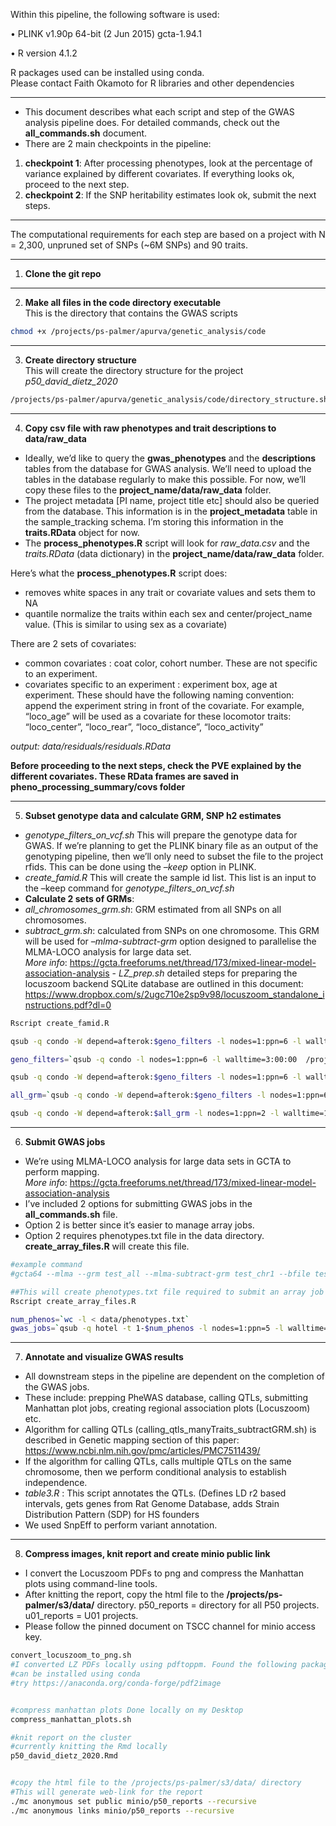 Within this pipeline, the following software is used:

• PLINK v1.90p 64-bit (2 Jun 2015) gcta-1.94.1

• R version 4.1.2

R packages used can be installed using conda.  
Please contact Faith Okamoto for R libraries and other dependencies

------------------------------------------------------------------------

-   This document describes what each script and step of the GWAS
    analysis pipeline does. For detailed commands, check out the
    **all_commands.sh** document.  
-   There are 2 main checkpoints in the pipeline:  

1.  **checkpoint 1**: After processing phenotypes, look at the
    percentage of variance explained by different covariates. If
    everything looks ok, proceed to the next step.
2.  **checkpoint 2**: If the SNP heritability estimates look ok, submit
    the next steps.

------------------------------------------------------------------------

The computational requirements for each step are based on a project with
N = 2,300, unpruned set of SNPs (\~6M SNPs) and 90 traits.

------------------------------------------------------------------------

1.  **Clone the git repo**

------------------------------------------------------------------------

2.  **Make all files in the code directory executable**  
    This is the directory that contains the GWAS scripts

``` bash
chmod +x /projects/ps-palmer/apurva/genetic_analysis/code

```

------------------------------------------------------------------------

3.  **Create directory structure**  
    This will create the directory structure for the project
    *p50_david_dietz_2020*

``` bash
/projects/ps-palmer/apurva/genetic_analysis/code/directory_structure.sh p50_david_dietz_2020
```

------------------------------------------------------------------------

4.  **Copy csv file with raw phenotypes and trait descriptions to
    data/raw_data**  

-   Ideally, we’d like to query the **gwas_phenotypes** and the
    **descriptions** tables from the database for GWAS analysis. We’ll
    need to upload the tables in the database regularly to make this
    possible. For now, we’ll copy these files to the
    **project_name/data/raw_data** folder.  
-   The project metadata \[PI name, project title etc\] should also be
    queried from the database. This information is in the
    **project_metadata** table in the sample_tracking schema. I’m
    storing this information in the **traits.RData** object for now.  
-   The **process_phenotypes.R** script will look for *raw_data.csv* and
    the *traits.RData* (data dictionary) in the
    **project_name/data/raw_data** folder.  

Here’s what the **process_phenotypes.R** script does:  
- removes white spaces in any trait or covariate values and sets them to
NA  
- quantile normalize the traits within each sex and center/project_name
value. (This is similar to using sex as a covariate)

There are 2 sets of covariates:  
- common covariates : coat color, cohort number. These are not specific
to an experiment.  
- covariates specific to an experiment : experiment box, age at
experiment. These should have the following naming convention: append
the experiment string in front of the covariate. For example, “loco_age”
will be used as a covariate for these locomotor traits: “loco_center”,
“loco_rear”, “loco_distance”, “loco_activity”

*output: data/residuals/residuals.RData*

**Before proceeding to the next steps, check the PVE explained by the
different covariates. These RData frames are saved in
pheno_processing_summary/covs folder**

------------------------------------------------------------------------

5.  **Subset genotype data and calculate GRM, SNP h2 estimates**  

-   *genotype_filters_on_vcf.sh* This will prepare the genotype data for
    GWAS. If we’re planning to get the PLINK binary file as an output of
    the genotyping pipeline, then we’ll only need to subset the file to
    the project rfids. This can be done using the *–keep* option in
    PLINK.  
-   *create_famid.R* This will create the sample id list. This list is
    an input to the –keep command for *genotype_filters_on_vcf.sh*
-   **Calculate 2 sets of GRMs**:  
-   *all_chromosomes_grm.sh*: GRM estimated from all SNPs on all
    chromosomes.  
-   *subtract_grm.sh*: calculated from SNPs on one chromosome. This GRM
    will be used for *–mlma-subtract-grm* option designed to parallelise
    the MLMA-LOCO analysis for large data set.  
    *More info*:
    <https://gcta.freeforums.net/thread/173/mixed-linear-model-association-analysis> -
    *LZ_prep.sh* detailed steps for preparing the locuszoom backend
    SQLite database are outlined in this document:
    <https://www.dropbox.com/s/2ugc710e2sp9v98/locuszoom_standalone_instructions.pdf?dl=0>

``` bash
Rscript create_famid.R 

qsub -q condo -W depend=afterok:$geno_filters -l nodes=1:ppn=6 -l walltime=8:00:00  /projects/ps-palmer/apurva/genetic_analysis/code/extract_dosages.sh

geno_filters=`qsub -q condo -l nodes=1:ppn=6 -l walltime=3:00:00  /projects/ps-palmer/apurva/genetic_analysis/code/genotype_filters_on_vcf.sh`  

qsub -q condo -W depend=afterok:$geno_filters -l nodes=1:ppn=6 -l walltime=3:00:00  /projects/ps-palmer/apurva/genetic_analysis/code//subtract_grm.sh  

all_grm=`qsub -q condo -W depend=afterok:$geno_filters -l nodes=1:ppn=6 -l walltime=3:00:00  /projects/ps-palmer/apurva/genetic_analysis/code/all_chromosomes_grm.sh` 

qsub -q condo -W depend=afterok:$all_grm -l nodes=1:ppn=2 -l walltime=1:00:00 /projects/ps-palmer/apurva/genetic_analysis/code/snp_heritability.sh
```

------------------------------------------------------------------------

6.  **Submit GWAS jobs**  

-   We’re using MLMA-LOCO analysis for large data sets in GCTA to
    perform mapping.  
    *More info*:
    <https://gcta.freeforums.net/thread/173/mixed-linear-model-association-analysis>  
-   I’ve included 2 options for submitting GWAS jobs in the
    **all_commands.sh** file.  
-   Option 2 is better since it’s easier to manage array jobs. 
-   Option 2 requires phenotypes.txt file in the data directory.
    **create_array_files.R** will create this file.

``` bash
#example command
#gcta64 --mlma --grm test_all --mlma-subtract-grm test_chr1 --bfile test --chr 1 --pheno test.phen --out test_loco_chr1 --thread-num 10

##This will create phenotypes.txt file required to submit an array job
Rscript create_array_files.R

num_phenos=`wc -l < data/phenotypes.txt`
gwas_jobs=`qsub -q hotel -t 1-$num_phenos -l nodes=1:ppn=5 -l walltime=10:00:00 /projects/ps-palmer/apurva/genetic_analysis/code/gwas_loco_array.sh`
```

------------------------------------------------------------------------

7.  **Annotate and visualize GWAS results**  
-   All downstream steps in the pipeline are dependent on the completion
    of the GWAS jobs.  
-   These include: prepping PheWAS database, calling QTLs, submitting
    Manhattan plot jobs, creating regional association plots (Locuszoom)
    etc.  
-   Algorithm for calling QTLs (calling_qtls_manyTraits_subtractGRM.sh)
    is described in Genetic mapping section of this paper:
    <https://www.ncbi.nlm.nih.gov/pmc/articles/PMC7511439/>  
-   If the algorithm for calling QTLs, calls multiple QTLs on the same
    chromosome, then we perform conditional analysis to establish
    independence.  
-   *table3.R* : This script annotates the QTLs. (Defines LD r2 based
    intervals, gets genes from Rat Genome Database, adds Strain
    Distribution Pattern (SDP) for HS founders
-   We used SnpEff to perform variant annotation.

------------------------------------------------------------------------

8.  **Compress images, knit report and create minio public link**  
-   I convert the Locuszoom PDFs to png and compress the Manhattan
    plots using command-line tools.  
-   After knitting the report, copy the html file to the **/projects/ps-palmer/s3/data/** directory.
    p50_reports = directory for all P50 projects. u01_reports = U01 projects.  
-   Please follow the pinned document on TSCC channel for minio access key.

``` bash
convert_locuszoom_to_png.sh
#I converted LZ PDFs locally using pdftoppm. Found the following package that looks like a wrapper around pdftoppm. 
#can be installed using conda
#try https://anaconda.org/conda-forge/pdf2image


#compress manhattan plots Done locally on my Desktop 
compress_manhattan_plots.sh

#knit report on the cluster
#currently knitting the Rmd locally
p50_david_dietz_2020.Rmd


#copy the html file to the /projects/ps-palmer/s3/data/ directory
#This will generate web-link for the report
./mc anonymous set public minio/p50_reports --recursive
./mc anonymous links minio/p50_reports --recursive
```
